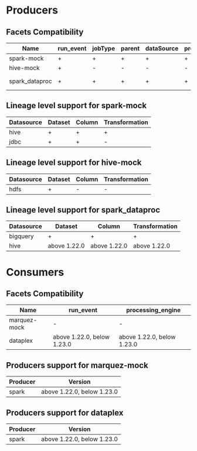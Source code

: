 # Producers
## Facets Compatibility
|     Name     |run_event|jobType|parent|dataSource|processing_engine|sql|  symlinks  |schema|columnLineage|gcp_dataproc_spark|gcp_lineage|spark_properties|gcp_dataproc|
|--------------|---------|-------|------|----------|-----------------|---|------------|------|-------------|------------------|-----------|----------------|------------|
|  spark-mock  |    +    |   +   |   +  |     +    |        +        | + |      +     |   +  |      +      |         +        |     +     |        +       |      -     |
|   hive-mock  |    +    |   -   |   -  |     -    |        -        | - |      -     |   -  |      -      |         -        |     -     |        -       |      -     |
|spark_dataproc|    +    |   +   |   +  |     +    |        +        | - |above 1.22.0|   +  |      +      |         +        |     +     |        +       |above 1.24.0|

## Lineage level support for spark-mock
|Datasource|Dataset|Column|Transformation|
|----------|-------|------|--------------|
|   hive   |   +   |   +  |       +      |
|   jdbc   |   +   |   +  |       -      |

## Lineage level support for hive-mock
|Datasource|Dataset|Column|Transformation|
|----------|-------|------|--------------|
|   hdfs   |   +   |   -  |       -      |

## Lineage level support for spark_dataproc
|Datasource|   Dataset  |   Column   |Transformation|
|----------|------------|------------|--------------|
| bigquery |      +     |      +     |       +      |
|   hive   |above 1.22.0|above 1.22.0| above 1.22.0 |

# Consumers
## Facets Compatibility
|    Name    |         run_event        |     processing_engine    |
|------------|--------------------------|--------------------------|
|marquez-mock|             -            |             -            |
|  dataplex  |above 1.22.0, below 1.23.0|above 1.22.0, below 1.23.0|

## Producers support for marquez-mock
|Producer|          Version         |
|--------|--------------------------|
|  spark |above 1.22.0, below 1.23.0|
## Producers support for dataplex
|Producer|          Version         |
|--------|--------------------------|
|  spark |above 1.22.0, below 1.23.0|
